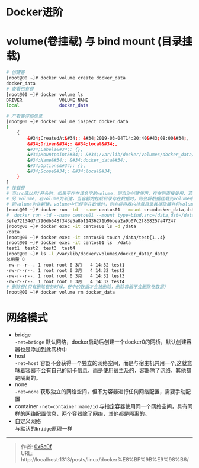 # Docker进阶


# volume(卷挂载) 与 bind mount (目录挂载)
```bash
# 创建卷 
[root@00 ~]# docker volume create docker_data 
docker_data
# 查看已有卷 
[root@00 ~]# docker volume ls
DRIVER              VOLUME NAME
local               docker_data

# 产看卷详细信息
[root@00 ~]# docker volume inspect docker_data
[
    {
        &#34;CreatedAt&#34;: &#34;2019-03-04T14:20:40&#43;08:00&#34;,
        &#34;Driver&#34;: &#34;local&#34;,
        &#34;Labels&#34;: {},
        &#34;Mountpoint&#34;: &#34;/var/lib/docker/volumes/docker_data/_data&#34;,
        &#34;Name&#34;: &#34;docker_data&#34;,
        &#34;Options&#34;: {},
        &#34;Scope&#34;: &#34;local&#34;
    }
]
# 挂载卷 
# 当src值以非/开头时，如果不存在该名字的volume，则自动创建使用，存在则直接使用，若值以/开头，则使用对应当前操作系统对应目录进行挂载,不存在目录会抛出一个错误(但若使用-v参数，则会自动创建对应目录)  
# 另 volume，若volume为新建，当容器内挂载目录存在数据时，则会将数据挂载到volume中，而bind mount(目录挂载)则会清空容器内挂载目录。   
# 若volume为非新建，volume中已经存在数据时，则会将容器内挂载目录数据隐藏并将volume的数据挂载进入容器内目录。   
[root@00 ~]# docker run -td --name centos01 --mount src=docker_data,dst=/data centos # docker run -td --name centos01 --v docker_data:/data centos
#  docker run -td --name centos01 --mount type=bind,src=/data,dst=/data centos # docker run -td --name centos01 --v /data:/data centos
3efe72134d7c796db548f343e5a8b11436271b9bbea2a9b07c2f868257a47247
[root@00 ~]# docker exec -it centos01 ls -d /data
/data
[root@00 ~]# docker exec -it centos01 touch /data/test{1..4}
[root@00 ~]# docker exec -it centos01 ls  /data
test1  test2  test3  test4
[root@00 ~]# ls -l /var/lib/docker/volumes/docker_data/_data/
总用量 0
-rw-r--r--. 1 root root 0 3月   4 14:32 test1
-rw-r--r--. 1 root root 0 3月   4 14:32 test2
-rw-r--r--. 1 root root 0 3月   4 14:32 test3
-rw-r--r--. 1 root root 0 3月   4 14:32 test4 
# 删除卷(只有删除卷的时候，卷中的数据才会被删除，删除容器不会删除卷数据)
[root@00 ~]# docker volume rm docker_data
```
# 网络模式
- bridge   
`-net=bridge` 默认网络，docker启动后创建一个docker0的网桥，默认创建容器也是添加到此网桥中  
- host  
`-net=host` 容器不会获得一个独立的网络空间，而是与宿主机共用一个,这就意味着容器不会有自己的网卡信息，而是使用宿主及的，容器除了网络，其他都是隔离的。  
- none  
`-net=none`  获取独立的网络空间，但不为容器进行任何网络配置，需要手动配置 
- container 
`-net=container:name/id` 与指定容器使用同一个网络空间，具有同样的网络配置信息，两个容器除了网络，其他都是隔离的。  
- 自定义网络   
 与默认的`bridge`原理一样

---

> 作者: [0x5c0f](https://blog.0x5c0f.cc)  
> URL: http://localhost:1313/posts/linux/docker%E8%BF%9B%E9%98%B6/  

